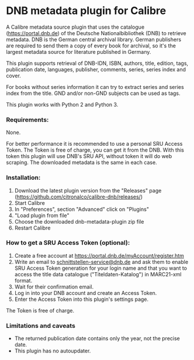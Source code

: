 # DNB metadata plugin for Calibre

A Calibre metadata source plugin that uses the catalogue (https://portal.dnb.de) of the Deutsche Nationalbibliothek (DNB) to retrieve metadata. DNB is the German central archival library. German publishers are required to send them a copy of every book for archival, so it's the largest metadata source for literature published in Germany.

This plugin supports retrieval of DNB-IDN, ISBN, authors, title, edition, tags, publication date, languages, publisher, comments, series, series index and cover.

For books without series information it can try to extract series and series index from the title.
GND and/or non-GND subjects can be used as tags.

This plugin works with Python 2 and Python 3.

### Requirements:

None.

For better performance it is recommended to use a personal SRU Access Token. The Token is free of charge, you can get it from the DNB.
With this token this plugin will use DNB's SRU API, without token it will do web scraping. The downloaded metadata is the same in each case.

### Installation:

1. Download the latest plugin version from the "Releases" page (https://github.com/citronalco/calibre-dnb/releases/)
1. Start Calibre
1. In "Preferences", section "Advanced" click on "Plugins"
1. "Load plugin from file"
1. Choose the downloaded dnb-metadata-plugin zip file
1. Restart Calibre

### How to get a SRU Access Token (optional):

1. Create a free account at https://portal.dnb.de/myAccount/register.htm
1. Write an email to schnittstellen-service@dnb.de and ask them to enable SRU Access Token generation for your login name and that you want to access the title data catalogue ("Titeldaten-Katalog") in MARC21-xml format.
1. Wait for their confirmation email.
1. Log in into your DNB account and create an Access Token.
1. Enter the Access Token into this plugin's settings page.

The Token is free of charge.

### Limitations and caveats

- The returned publication date contains only the year, not the precise date.
- This plugin has no autoupdater.
